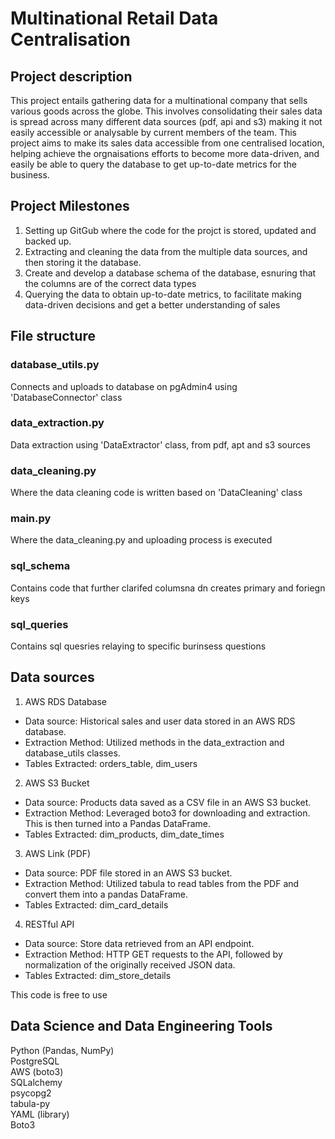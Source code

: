 

# Multinational Retail Data Centralisation

## Project description
This project entails gathering data for a multinational company that sells various goods across the globe. This involves consolidating their sales data is spread across many different data sources (pdf, api and s3) making it not easily accessible or analysable by current members of the team. This project aims to make its sales data accessible from one centralised location, helping achieve the orgnaisations efforts to become more data-driven, and easily be able to query the database to get up-to-date metrics for the business.

## Project Milestones
1. Setting up GitGub where the code for the projct is stored, updated and backed up.
2. Extracting and cleaning the data from the multiple data sources, and then storing it the database.
3. Create and develop a database schema of the database, esnuring that the columns are of the correct data types
4. Querying the data to obtain up-to-date metrics, to facilitate making data-driven decisions and get a better understanding of sales

## File structure 
### database_utils.py
Connects and uploads to database on pgAdmin4 using 'DatabaseConnector' class

### data_extraction.py
Data extraction using 'DataExtractor' class, from pdf, apt and s3 sources

### data_cleaning.py
Where the data cleaning code is written based on 'DataCleaning' class

### main.py
Where the data_cleaning.py and uploading process is executed

### sql_schema
Contains code that further clarifed columsna dn creates primary and foriegn keys 

### sql_queries
Contains sql quesries relaying to specific burinsess questions 

## Data sources

1. AWS RDS Database
- Data source: Historical sales and user data stored in an AWS RDS database.
- Extraction Method: Utilized methods in the data_extraction and database_utils classes.
- Tables Extracted: orders_table, dim_users
2. AWS S3 Bucket
- Data source: Products data saved as a CSV file in an AWS S3 bucket.
- Extraction Method: Leveraged boto3 for downloading and extraction. This is then turned into a Pandas DataFrame.
- Tables Extracted: dim_products, dim_date_times
3. AWS Link (PDF)
- Data source: PDF file stored in an AWS S3 bucket.
- Extraction Method: Utilized tabula to read tables from the PDF and convert them into a pandas DataFrame.
- Tables Extracted: dim_card_details
4. RESTful API
- Data source: Store data retrieved from an API endpoint.
- Extraction Method: HTTP GET requests to the API, followed by normalization of the originally received JSON data. 
- Tables Extracted: dim_store_details


This code is free to use 

## Data Science and Data Engineering Tools
Python (Pandas, NumPy)  
PostgreSQL  
AWS (boto3)  
SQLalchemy  
psycopg2  
tabula-py  
YAML (library)  
Boto3  